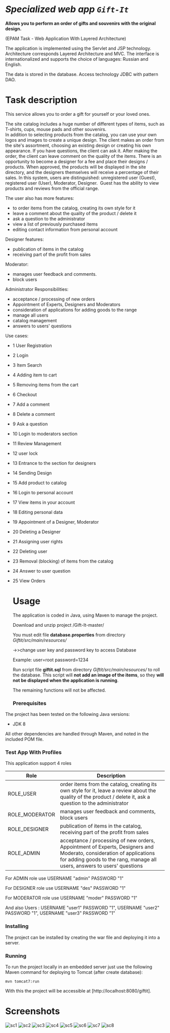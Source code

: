 # _Specialized web app_ _**`Gift-It`**_

**Allows you to perform an order of gifts and souvenirs with the original design.**

(EPAM Task - Web Application With Layered Architecture)

 The application is implemented using the Servlet and JSP technology. 
 Architecture corresponds Layered Architecture and MVC.
 The interface is internationalized and supports the choice of languages: Russian and English.
 
 The data is stored in the database. Access technology JDBC with pattern DAO.
 # Task description

This service allows you to order a gift for yourself or your loved ones. 
    
The site catalog includes a huge number of different types of items, such as T-shirts, cups, mouse pads and other souvenirs.     
In addition to selecting products from the catalog, you can use your own logos and images to create a unique design. 
The client makes an order from the site's assortment, choosing an existing design or creating his own appearance.
If you have questions, the client can ask it. After making the order, the client can leave comment on the quality of the items.
There is an opportunity to become a designer for a fee and place their designs / products. 
When approved, the products will be displayed in the site directory, and the designers themselves will receive a percentage of their sales.
In this system, users are distinguished: unregistered user (Guest), registered user (User), Moderator, Designer.
 Guest has the ability to view products and reviews from the official range.

The user also has more features:
- to order items from the catalog, creating its own style for it
- leave a comment about the quality of the product / delete it
- ask a question to the administrator
- view a list of previously purchased items
- editing contact information from personal account

Designer features:
- publication of items in the catalog
- receiving part of the profit from sales

Moderator:
- manages user feedback and comments.
- block users

Administrator Responsibilities:
- acceptance / processing of new orders
- Appointment of Experts, Designers and Moderators
- consideration of applications for adding goods to the range
- manage all users
- catalog management
- answers to users' questions

Use cases:
- 1 User Registration
- 2 Login
- 3 Item Search
- 4 Adding item to cart
- 5 Removing items from the cart
- 6 Checkout
- 7 Add a comment
- 8 Delete a comment
- 9 Ask a question
- 10 Login to moderators section
- 11 Review Management
- 12 user lock
- 13 Entrance to the section for designers
- 14 Sending Design
- 15 Add product to catalog
- 16 Login to personal account
- 17 View items in your account
- 18 Editing personal data
- 19 Appointment of a Designer, Moderator
- 20 Deleting a Designer
- 21 Assigning user rights
- 22 Deleting user
- 23 Removal (blocking) of items from the catalog
- 24 Answer to user question
- 25 View Orders

 
 
  # Usage
  
  The application is coded in Java, using Maven to manage the project.
  
  Download and unzip project /Gift-It-master/
  
  You must edit file **database.properties** from directory _Giftit/src/main/resources/_
            
   ->>change user key and password key to access Database
    
   Example:
   user=root
   password=1234
   
   Run script file **giftit.sql** from directory _Giftit/src/main/resources/_
  to roll the database.
  This script will **not add an image of the items**, so they **will not be displayed when the application is running**. 
  
  The remaining functions will not be affected.

  ### Prerequisites
  
 The project has been tested on the following Java versions:
 * JDK 8
 
 All other dependencies are handled through Maven, and noted in the included POM file.
 
 ### Test App With Profiles
 
  This application support 4 roles
 
 | Role     | Description                                       |
 |----------|-----------------------                            |
 | ROLE_USER| order items from the catalog, creating its own style for it, leave a review about the quality of the product / delete it, ask a question to the administrator|
 | ROLE_MODERATOR |manages user feedback and comments, block users |
 | ROLE_DESIGNER |publication of items in the catalog, receiving part of the profit from sales |
 | ROLE_ADMIN |acceptance / processing of new orders, Appointment of Experts, Designers and Moderato, consideration of applications for adding goods to the rang, manage all users, answers to users' questions|
 
For ADMIN role use USERNAME "admin" PASSWORD "1"

For DESIGNER role use USERNAME "des" PASSWORD "1"

For MODERATOR role use USERNAME "moder" PASSWORD "1"

And also Users : USERNAME "user1" PASSWORD "1", USERNAME "user2" PASSWORD "1", USERNAME "user3" PASSWORD "1"


 ### Installing
 
 The project can be installed by creating the war file and deploying it into a server.
 
 ### Running
 
 To run the project locally in an embedded server just use the following Maven command for deploying to Tomcat (after create database):
 
 ```
 mvn tomcat7:run
 ```
 
 With this the project will be accessible at [http://localhost:8080/giftit].
  
 
 # Screenshots
 
 ![sc1](https://user-images.githubusercontent.com/42671888/54277330-9c3f7880-45a0-11e9-9373-f28de770aca7.JPG)
 ![sc2](https://user-images.githubusercontent.com/42671888/54277361-afeadf00-45a0-11e9-92a8-741c073b54aa.JPG)
 ![sc3](https://user-images.githubusercontent.com/42671888/54277377-bb3e0a80-45a0-11e9-845d-d52dd5b56998.JPG)
 ![sc4](https://user-images.githubusercontent.com/42671888/54277407-d577e880-45a0-11e9-9652-c4e9a495ce61.JPG)
![sc5](https://user-images.githubusercontent.com/42671888/54277425-ddd02380-45a0-11e9-9fcc-e7e1feafda5f.JPG)
![sc6](https://user-images.githubusercontent.com/42671888/54277434-e6285e80-45a0-11e9-9d4e-9ce02e5e6a95.JPG)
![sc7](https://user-images.githubusercontent.com/42671888/54277440-ede80300-45a0-11e9-87fc-6e91bcac4304.JPG)
![sc8](https://user-images.githubusercontent.com/42671888/54277445-f50f1100-45a0-11e9-9380-ef7a5b1c2f8b.JPG)

 
